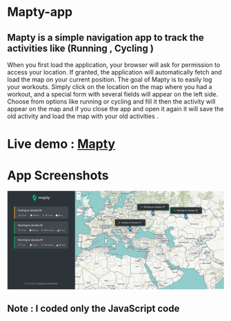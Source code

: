 # Mapty-app

## Mapty is a simple navigation app to track the activities like (Running , Cycling )

When you first load the application, your browser will ask for permission to access your location. If granted, the application will automatically fetch and load the map on your current position.
The goal of Mapty is to easily log your workouts. Simply click on the location on the map where you had a workout, and a special form with several fields will appear on the left side. Choose from options like running or cycling and fill it then the activity will appear on the map and if you close the app and open it again it will save the old activity and load the map with your old activities .

# Live demo : [Mapty](https://dancing-kelpie-abed80.netlify.app/)

# App Screenshots

![App](https://github.com/AbdelrahmanAbdelfattah/Mapty-app/blob/master/Screenshot%202023-01-29%20171355.png)

## Note : I coded only the JavaScript code
